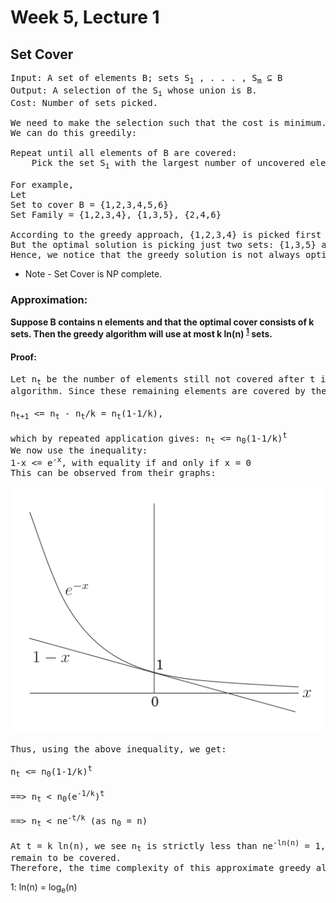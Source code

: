 # Week 5, Lecture 1

## Set Cover
<pre>
Input: A set of elements B; sets S<sub>1</sub> , . . . , S<sub>m</sub> ⊆ B
Output: A selection of the S<sub>i</sub> whose union is B.
Cost: Number of sets picked.

We need to make the selection such that the cost is minimum.
We can do this greedily:

Repeat until all elements of B are covered:
    Pick the set S<sub>i</sub> with the largest number of uncovered elements

For example,
Let 
Set to cover B = {1,2,3,4,5,6}
Set Family = {1,2,3,4}, {1,3,5}, {2,4,6}

According to the greedy approach, {1,2,3,4} is picked first as it has the largest number of uncovered elements. Then the remaining two sets are picked in order to cover elements 5 and 6. So, the greedy approach picked all three sets.
But the optimal solution is picking just two sets: {1,3,5} and {2,4,6}
Hence, we notice that the greedy solution is not always optimal.
</pre>
- Note -  Set Cover is NP complete.

### Approximation:

**Suppose B contains n elements and that the optimal cover consists of k sets.
Then the greedy algorithm will use at most k ln(n) <sup>[1](#myfootnote1)</sup> sets.**

#### Proof:
<pre>
Let n<sub>t</sub> be the number of elements still not covered after t iterations of the greedy
algorithm. Since these remaining elements are covered by the optimal k sets, there must be some set with at least n<sub>t</sub>/k of them. Therefore, according to the greedy approach:

n<sub>t+1</sub> <= n<sub>t</sub> - n<sub>t</sub>/k = n<sub>t</sub>(1-1/k),

which by repeated application gives: n<sub>t</sub> <= n<sub>0</sub>(1-1/k)<sup>t</sup>
We now use the inequality: 
1-x <= e<sup>-x</sup>, with equality if and only if x = 0
This can be observed from their graphs:
</pre>
![set_cover_graph](set_cover_graph.png)

<pre>
Thus, using the above inequality, we get:

n<sub>t</sub> <= n<sub>0</sub>(1-1/k)<sup>t</sup> 

==> n<sub>t</sub> < n<sub>0</sub>(e<sup>-1/k</sup>)<sup>t</sup>

==> n<sub>t</sub> < ne<sup>-t/k</sup> (as n<sub>0</sub> = n)

At t = k ln(n), we see n<sub>t</sub> is strictly less than ne<sup>-ln(n)</sup> = 1, which means no elements
remain to be covered.
Therefore, the time complexity of this approximate greedy algorithm comes out to be O(ln(n)).
</pre>
<a name="myfootnote1">1</a>: ln(n) = log<sub>e</sub>(n)
